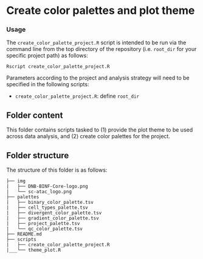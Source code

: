 # Create color palettes and plot theme

### Usage

The `create_color_palette_project.R` script is intended to be run via the command line from the top directory of the repository (i.e. `root_dir` for your specific project path) as follows:

```
Rscript create_color_palette_project.R
```

Parameters according to the project and analysis strategy will need to be specified in the following scripts:
- `create_color_palette_project.R`: define `root_dir` 


## Folder content

This folder contains scripts tasked to (1) provide the plot theme to be used across data analysis, and (2) create color palettes for the project.

## Folder structure 

The structure of this folder is as follows:

```
├── img
|   ├── DNB-BINF-Core-logo.png
|   └── sc-atac_logo.png
├── palettes
|   ├── binary_color_palette.tsv
|   ├── cell_types_palette.tsv
|   ├── divergent_color_palette.tsv
|   ├── gradient_color_palette.tsv
|   ├── project_palette.tsv
|   └── qc_color_palette.tsv
├── README.md
├── scripts
|   ├── create_color_palette_project.R
|___└── theme_plot.R
```
